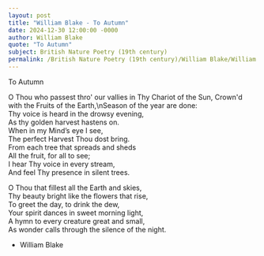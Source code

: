 ```yaml
---
layout: post
title: "William Blake - To Autumn"
date: 2024-12-30 12:00:00 -0000
author: William Blake
quote: "To Autumn"
subject: British Nature Poetry (19th century)
permalink: /British Nature Poetry (19th century)/William Blake/William Blake - To Autumn
---
```


To Autumn

O Thou who passest thro' our vallies in
Thy Chariot of the Sun,
Crown'd with the Fruits of the Earth,\nSeason of the year are done:  
Thy voice is heard in the drowsy evening,  
As thy golden harvest hastens on.  
When in my Mind’s eye I see,  
The perfect Harvest Thou dost bring.  
From each tree that spreads and sheds  
All the fruit, for all to see;  
I hear Thy voice in every stream,  
And feel Thy presence in silent trees.

O Thou that fillest all the Earth and skies,  
Thy beauty bright like the flowers that rise,  
To greet the day, to drink the dew,  
Your spirit dances in sweet morning light,  
A hymn to every creature great and small,  
As wonder calls through the silence of the night.


- William Blake
